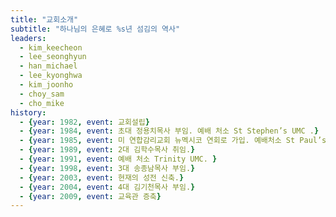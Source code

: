 ```yaml
---
title: "교회소개"
subtitle: "하나님의 은혜로 %s년 섬김의 역사"
leaders:
  - kim_keecheon
  - lee_seonghyun
  - han_michael
  - lee_kyonghwa
  - kim_joonho
  - choy_sam
  - cho_mike
history:
  - {year: 1982, event: 교회설립}
  - {year: 1984, event: 초대 정용치목사 부임. 예배 처소 St Stephen’s UMC .}
  - {year: 1985, event: 미 연합감리교회 뉴멕시코 연회로 가입. 예배처소 St Paul’s UMC.}
  - {year: 1989, event: 2대 김학수목사 취임.}
  - {year: 1991, event: 예배 처소 Trinity UMC. }
  - {year: 1998, event: 3대 송종남목사 부임.}
  - {year: 2003, event: 현재의 성전 신축.}
  - {year: 2004, event: 4대 김기천목사 부임.}
  - {year: 2009, event: 교육관 증축}
---
```

